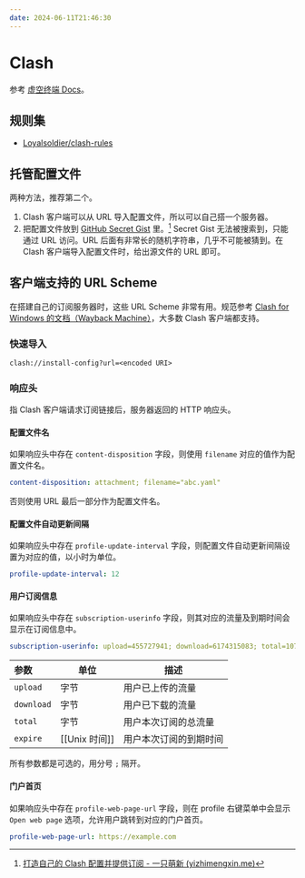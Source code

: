 ```yaml
---
date: 2024-06-11T21:46:30
---
```


# Clash

参考 [虚空终端 Docs](https://wiki.metacubex.one/)。

## 规则集

- [Loyalsoldier/clash-rules](https://github.com/Loyalsoldier/clash-rules)

## 托管配置文件

两种方法，推荐第二个。

1. Clash 客户端可以从 URL 导入配置文件，所以可以自己搭一个服务器。
2. 把配置文件放到 [GitHub Secret Gist](https://gist.github.com/) 里。[^1] Secret Gist 无法被搜索到，只能通过 URL 访问。URL 后面有非常长的随机字符串，几乎不可能被猜到。在 Clash 客户端导入配置文件时，给出源文件的 URL 即可。

## 客户端支持的 URL Scheme

在搭建自己的订阅服务器时，这些 URL Scheme 非常有用。规范参考 [Clash for Windows 的文档（Wayback Machine）](https://web.archive.org/web/20230930062020/https://docs.cfw.lbyczf.com/contents/urlscheme.html#%E4%B8%8B%E8%BD%BD%E9%85%8D%E7%BD%AE)，大多数 Clash 客户端都支持。

### 快速导入

``` txt
clash://install-config?url=<encoded URI>
```

### 响应头

指 Clash 客户端请求订阅链接后，服务器返回的 HTTP 响应头。

#### 配置文件名

如果响应头中存在 `content-disposition` 字段，则使用 `filename` 对应的值作为配置文件名。

``` yaml
content-disposition: attachment; filename="abc.yaml"
```

否则使用 URL 最后一部分作为配置文件名。

#### 配置文件自动更新间隔

如果响应头中存在 `profile-update-interval` 字段，则配置文件自动更新间隔设置为对应的值，以小时为单位。

``` yaml
profile-update-interval: 12
```

#### 用户订阅信息

如果响应头中存在 `subscription-userinfo` 字段，则其对应的流量及到期时间会显示在订阅信息中。

``` yaml
subscription-userinfo: upload=455727941; download=6174315083; total=1073741824000; expire=1671815872
```

| 参数         | 单位          | 描述          |
| :--------- | ----------- | ----------- |
| `upload`   | 字节          | 用户已上传的流量    |
| `download` | 字节          | 用户已下载的流量    |
| `total`    | 字节          | 用户本次订阅的总流量  |
| `expire`   | [[Unix 时间]] | 用户本次订阅的到期时间 |

所有参数都是可选的，用分号 `;` 隔开。

#### 门户首页

如果响应头中存在 `profile-web-page-url` 字段，则在 profile 右键菜单中会显示 `Open web page` 选项，允许用户跳转到对应的门户首页。

``` yaml
profile-web-page-url: https://example.com
```

[^1]: [打造自己的 Clash 配置并提供订阅 - 一只萌新 (yizhimengxin.me)](https://yizhimengxin.me/2022/10/27/%E6%89%93%E9%80%A0%E8%87%AA%E5%B7%B1%E7%9A%84Clash%E9%85%8D%E7%BD%AE%E5%B9%B6%E6%8F%90%E4%BE%9B%E8%AE%A2%E9%98%85/)
